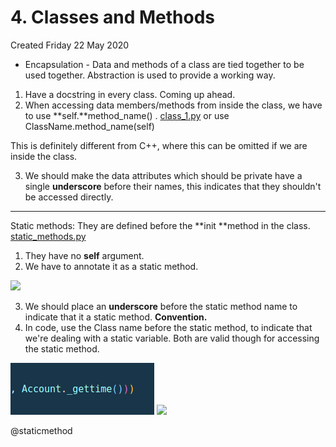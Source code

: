 # 4. Classes and Methods
Created Friday 22 May 2020


* Encapsulation - Data and methods of a class are tied together to be used together. Abstraction is used to provide a working way.



1. Have a docstring in every class. Coming up ahead.
2. When accessing data members/methods from inside the class, we have to use **self.**method_name() .    [class_1.py](class_1.py) or use ClassName.method_name(self)

This is definitely different from C++, where this can be omitted if we are inside the class.

3. We should make the data attributes which should be private have a single **underscore** before their names, this indicates that they shouldn't be accessed directly.


*****

Static methods: They are defined before the **init **method in the class. [static_methods.py](static_methods.py)

1. They have no **self** argument.
2. We have to annotate it as a static method.

![](pasted_image%203.png)

3. We should place an **underscore** before the static method name to indicate that it a static method. **Convention.**
4. In code, use the Class name before the static method, to indicate that we're dealing with a static variable. Both are valid though for accessing the static method.

![](assets/pasted_image002.png) ![](pasted_image001%201.png) 

@staticmethod


